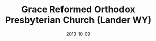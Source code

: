 ---
date: &id001 2013-10-09
end_date: null
location:
  address: 545 Main Street
  city: Lander
  state: WY
minister:
- end: null
  name: Philip B. Strong
  start: 2013-01-01
  type: Organizing Pastor
- end: null
  name: Philip B. Strong
  start: 2013-01-01
  type: Pastor
ministers:
- Philip B. Strong
- Philip B. Strong
name: Grace Reformed Orthodox Presbyterian Church
names:
- end: 2013-10-09
  name: Grace Reformed Fellowship Chapel, OPC
  start: 2012-08-01
- end: null
  name: Grace Reformed Orthodox Presbyterian Church
  start: 2013-10-09
origination_date: *id001
raw_data: 'WYOMING

  Lander


  Grace Reformed Fellowship Chapel, OPC (August 2012-October 9, 2013)

  Grace Reformed Orthodox Presbyterian Church (October 9, 2013- )

  545 Main Street

  Org. Pastor: Philip B. Strong, 2013

  Pastor: Philip B. Strong, 2013

  '
received_from: null
states:
- WY
status:
  active: true
  end_date: null
  reason: null
  received_from: null
  withdrawal_to: null
title: Grace Reformed Orthodox Presbyterian Church (Lander WY)
year_established:
- 2013

---
